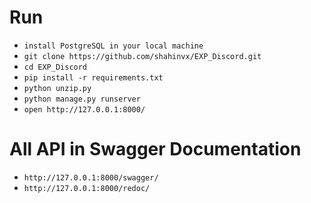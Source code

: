 # Run

- `install PostgreSQL in your local machine`
- `git clone https://github.com/shahinvx/EXP_Discord.git`
- `cd EXP_Discord`
- `pip install -r requirements.txt`
- `python unzip.py`
- `python manage.py runserver`
- `open http://127.0.0.1:8000/`

# All API in Swagger Documentation

- `http://127.0.0.1:8000/swagger/`
- `http://127.0.0.1:8000/redoc/`
